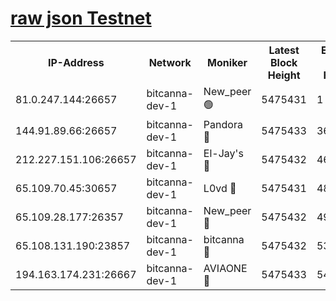 [raw json Testnet](https://rpc-check.bcat.stavr.tech/bcat/rpc-bcat-result.json)
=


<table><tr><th>IP-Address</th><th>Network</th><th>Moniker</th><th>Latest Block Height</th><th>Earliest Block Height</th><th>Catching Up</th><th>Tx Index</th><th>Voting Power</th><th>Scan Time</th></tr><tr><td>81.0.247.144:26657</td><td>bitcanna-dev-1</td><td>New_peer 🟢</td><td>5475431</td><td>1</td><td>False</td><td>on</td><td>0</td><td>2023-12-12T15:09:42.678695078UTC</td></tr><tr><td>144.91.89.66:26657</td><td>bitcanna-dev-1</td><td>Pandora 🔴</td><td>5475433</td><td>3675711</td><td>False</td><td>on</td><td>2096387</td><td>2023-12-12T15:09:52.474756997UTC</td></tr><tr><td>212.227.151.106:26657</td><td>bitcanna-dev-1</td><td>El-Jay's 🔴</td><td>5475432</td><td>4670391</td><td>False</td><td>on</td><td>2240570</td><td>2023-12-12T15:09:49.456300994UTC</td></tr><tr><td>65.109.70.45:30657</td><td>bitcanna-dev-1</td><td>L0vd 🔴</td><td>5475431</td><td>4828155</td><td>False</td><td>on</td><td>7920</td><td>2023-12-12T15:09:43.065341521UTC</td></tr><tr><td>65.109.28.177:26357</td><td>bitcanna-dev-1</td><td>New_peer 🔴</td><td>5475432</td><td>4952911</td><td>False</td><td>on</td><td>2237067</td><td>2023-12-12T15:09:49.817891109UTC</td></tr><tr><td>65.108.131.190:23857</td><td>bitcanna-dev-1</td><td>bitcanna 🔴</td><td>5475432</td><td>5375432</td><td>False</td><td>off</td><td>82368</td><td>2023-12-12T15:09:50.127937090UTC</td></tr><tr><td>194.163.174.231:26667</td><td>bitcanna-dev-1</td><td>AVIAONE 🔴</td><td>5475433</td><td>5465281</td><td>False</td><td>on</td><td>1949865</td><td>2023-12-12T15:09:54.842061074UTC</td></tr></table>